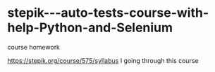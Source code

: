 # stepik---auto-tests-course-with-help-Python-and-Selenium
course homework

https://stepik.org/course/575/syllabus
I going through this course